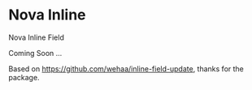 # Nova Inline
Nova Inline Field

Coming Soon ...

Based on https://github.com/wehaa/inline-field-update, thanks for the package.
